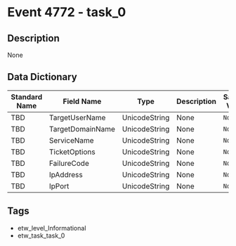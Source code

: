 # Event 4772 - task_0

## Description
None

## Data Dictionary
|Standard Name|Field Name|Type|Description|Sample Value|
|---|---|---|---|---|
|TBD|TargetUserName|UnicodeString|None|`None`|
|TBD|TargetDomainName|UnicodeString|None|`None`|
|TBD|ServiceName|UnicodeString|None|`None`|
|TBD|TicketOptions|UnicodeString|None|`None`|
|TBD|FailureCode|UnicodeString|None|`None`|
|TBD|IpAddress|UnicodeString|None|`None`|
|TBD|IpPort|UnicodeString|None|`None`|

## Tags
* etw_level_Informational
* etw_task_task_0